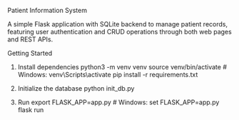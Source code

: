 Patient Information System

A simple Flask application with SQLite backend to manage patient records, featuring user authentication and CRUD operations through both web pages and REST APIs.

Getting Started

1. Install dependencies
python3 -m venv venv
source venv/bin/activate       # Windows: venv\Scripts\activate
pip install -r requirements.txt

2. Initialize the database
python init_db.py

3. Run
export FLASK_APP=app.py         # Windows: set FLASK_APP=app.py
flask run
